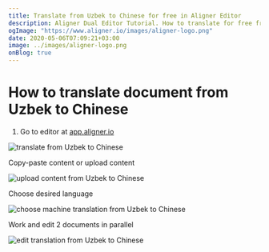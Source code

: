 ```yaml
---
title: Translate from Uzbek to Chinese for free in Aligner Editor
description: Aligner Dual Editor Tutorial. How to translate for free from Uzbek to Chinese. Aligner is multilingual document management platform. 
ogImage: "https://www.aligner.io/images/aligner-logo.png"
date: 2020-05-06T07:09:21+03:00
image: ../images/aligner-logo.png
onBlog: true
---
```


# How to translate document from Uzbek to Chinese

1. Go to editor at [app.aligner.io](https://app.aligner.io "Aligner App web page")

![translate from Uzbek to Chinese](../aligner-blank-editor.png "translate from Uzbek to Chinese")

Copy-paste content or upload content

![upload content from Uzbek to Chinese](../aligner-uploaded-document.png "upload content from Uzbek to Chinese")

Choose desired language

![choose machine translation from Uzbek to Chinese](../aligner-language-dropdown.png "choose machine translation from Uzbek to Chinese")

Work and edit 2 documents in parallel

![edit translation from Uzbek to Chinese](../aligner-double-sitded-editor.png "edit translation from Uzbek to Chinese")

